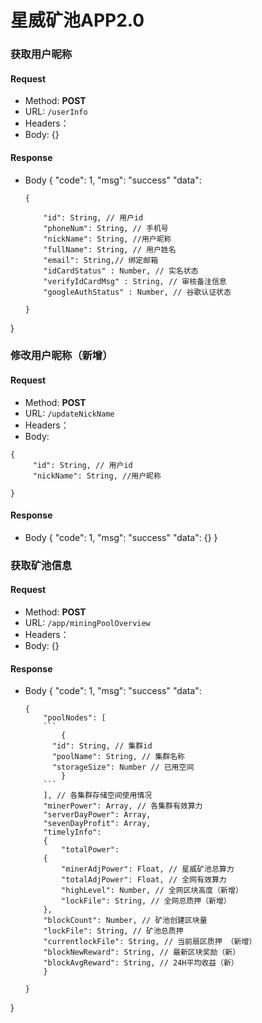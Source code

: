 # 星威矿池APP2.0 
	
### 获取用户昵称

#### Request
- Method: **POST**
- URL:  ```/userInfo```
- Headers：
- Body: {} 

#### Response
- Body
{
  "code": 1,
  "msg": "success"
  "data": 
  
  ```
  {
  
      "id": String, // 用户id
      "phoneNum": String, // 手机号
      "nickName": String, //用户昵称
      "fullName": String, // 用户姓名
      "email": String,// 绑定邮箱
      "idCardStatus" : Number, // 实名状态
      "verifyIdCardMsg" : String, // 审核备注信息
      "googleAuthStatus" : Number, // 谷歌认证状态
      
  }
  ```
}

### 修改用户昵称（新增）

#### Request
- Method: **POST**
- URL:  ```/updateNickName```
- Headers：
- Body:

```
{
     "id": String, // 用户id
     "nickName": String, //用户昵称
     
}
```

#### Response
- Body
{
  "code": 1,
  "msg": "success"
  "data": {}
}

### 获取矿池信息

#### Request
- Method: **POST**
- URL:  ```/app/miningPoolOverview```
- Headers：
- Body: {}

#### Response
- Body
{
  "code": 1,
  "msg": "success"
  "data": 
  ```
  {
      "poolNodes": [
      ```
	      { 
		"id": String, // 集群id
		"poolName": String, // 集群名称
		"storageSize": Number // 已用空间
	      }
      ```
      ], // 各集群存储空间使用情况
      "minerPower": Array, // 各集群有效算力
      "serverDayPower": Array, 
      "sevenDayProfit": Array, 
      "timelyInfo": 
      {
      	  "totalPower": 
	  {
	      "minerAdjPower": Float, // 星威矿池总算力
	      "totalAdjPower": Float, // 全网有效算力
	      "highLevel": Number, // 全网区块高度（新增）
	      "lockFile": String, // 全网总质押（新增）
	  },
	  "blockCount": Number, // 矿池创建区块量
	  "lockFile": String, // 矿池总质押
	  "currentlockFile": String, // 当前扇区质押 （新增）
	  "blockNewReward": String, // 最新区块奖励（新）
	  "blockAvgReward": String, // 24H平均收益（新）
      }
      
  }
  ```
}
